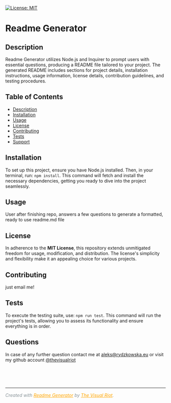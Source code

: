 
   [![License: MIT](https://img.shields.io/badge/License-MIT-yellow.svg)](https://opensource.org/licenses/MIT)
  # Readme Generator

  ## Description
  Readme Generator utilizes Node.js and Inquirer to prompt users with essential questions, producing a README file tailored to your project. The generated README includes sections for project details, installation instructions, usage information, license details, contribution guidelines, and testing procedures.

  ## Table of Contents
  - [Description](#description)
  - [Installation](#installation)
  - [Usage](#usage)
  - [License](#license)
  - [Contributing](#contributing)
  - [Tests](#tests)
  - [Support](#questions)

  ## Installation
  To set up this project, ensure you have Node.js installed. Then, in your terminal, run: `npm install`. This command will fetch and install the necessary dependencies, getting you ready to dive into the project seamlessly.
  ## Usage
  User after finishing repo, answers a few questions to generate a formatted, ready to use readme.md file
  ## License
  In adherence to the **MIT License**, this repository extends unmitigated freedom for usage, modification, and distribution. The license's simplicity and flexibility make it an appealing choice for various projects.
  ## Contributing
  just email me!
  ## Tests
  To execute the testing suite, use: `npm run test`. This command will run the project's tests, allowing you to assess its functionality and ensure everything is in order.
  ## Questions
  In case of any further question contact me at aleks@rydzkowska.eu or visit my github account [@thevisualriot](https://www.github.com/thevisualriot)
  
  </br></br></br>
  
  ---
  <span style="color: #899499;">*Created with <a href="https://github.com/thevisualriot/readme-generator" style="color: #ffa500;">Readme Generator</a> by <a href="https://www.github.com/thevisualriot" style="color: #ffa500;">The Visual Riot</a>.*</span>

  
  